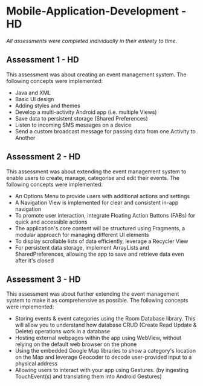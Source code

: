 # Mobile-Application-Development - HD
_All assessments were completed individually in their entirety to time._

## Assessment 1 - HD
This assessment was about creating an event management system. The following concepts were implemented:
* Java and XML 
* Basic UI design
* Adding styles and themes
* Develop a multi-activity Android app (i.e. multiple Views)
* Save data to persistent storage (Shared Preferences)
* Listen to incoming SMS messages on a device
* Send a custom broadcast message for passing data from one Activity to Another

## Assessment 2 - HD
This assessment was about extending the event management system to enable users to create, manage, categorise and edit their events. The following concepts were implemented:
* An Options Menu to provide users with additional actions and settings
* A Navigation View is implemented for clear and consistent in-app navigation
* To promote user interaction, integrate Floating Action Buttons (FABs) for quick and accessible actions
* The application's core content will be structured using Fragments, a modular approach for managing different UI elements
* To display scrollable lists of data efficiently, leverage a Recycler View
* For persistent data storage, implement ArrayLists and SharedPreferences, allowing the app to save and retrieve data even after it's closed

## Assessment 3 - HD
This assessment was about further extending the event management system to make it as comprehensive as possible. The following concepts were implemented:
* Storing events & event categories using the Room Database library. This will allow you to understand how database CRUD (Create Read Update & Delete) operations work in a database
* Hosting external webpages within the app using WebView, without relying on the default web browser on the phone
* Using the embedded Google Map libraries to show a category's location on the Map and leverage Geocoder to decode user-provided input to a physical address
* Allowing users to interact with your app using Gestures. (by ingesting TouchEvent(s) and translating them into Android Gestures)
